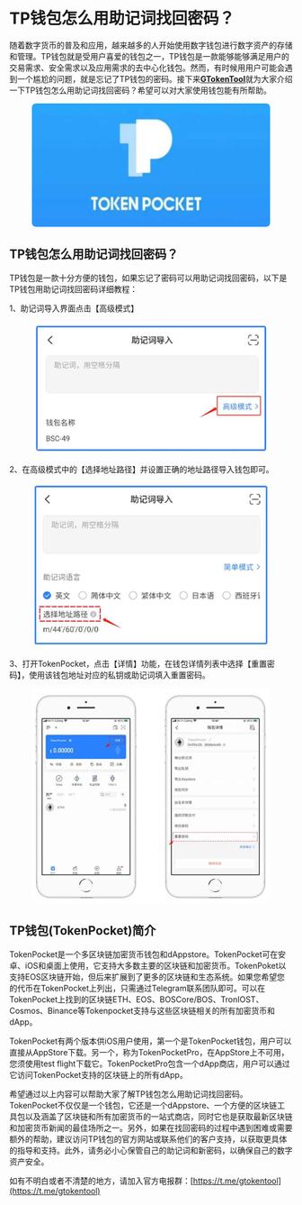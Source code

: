 # TP钱包怎么用助记词找回密码？

随着数字货币的普及和应用，越来越多的人开始使用数字钱包进行数字资产的存储和管理。TP钱包就是受用户喜爱的钱包之一，TP钱包是一款能够能够满足用户的交易需求、安全需求以及应用需求的去中心化钱包。然而，有时候用用户可能会遇到一个尴尬的问题，就是忘记了TP钱包的密码。接下来[**GTokenTool**](https://www.gtokentool.com)就为大家介绍一下TP钱包怎么用助记词找回密码？希望可以对大家使用钱包能有所帮助。

<figure><img src="../.gitbook/assets/202412262929.png" alt=""><figcaption></figcaption></figure>

## TP钱包怎么用助记词找回密码？

TP钱包是一款十分方便的钱包，如果忘记了密码可以用助记词找回密码，以下是TP钱包用助记词找回密码详细教程：

1、助记词导入界面点击【高级模式】

<figure><img src="../.gitbook/assets/202310131509366.jpg" alt=""><figcaption></figcaption></figure>

2、在高级模式中的【选择地址路径】并设置正确的地址路径导入钱包即可。

<figure><img src="../.gitbook/assets/202310131509366 (1).jpg" alt=""><figcaption></figcaption></figure>

3、打开TokenPocket，点击【详情】功能，在钱包详情列表中选择【重置密码】，使用该钱包地址对应的私钥或助记词填入重置密码。

<figure><img src="../.gitbook/assets/202310131509366 (2).jpg" alt=""><figcaption></figcaption></figure>

## TP钱包(TokenPocket)简介

TokenPocket是一个多区块链加密货币钱包和dAppstore。TokenPocket可在安卓、iOS和桌面上使用，它支持大多数主要的区块链和加密货币。TokenPoket以支持EOS区块链开始，但后来扩展到了更多的区块链和生态系统。如果您希望您的代币在TokenPocket上列出，只需通过Telegram联系团队即可。可以在TokenPocket上找到的区块链ETH、EOS、BOSCore/BOS、TronIOST、Cosmos、Binance等Tokenpocket支持与这些区块链相关的所有加密货币和dApp。

TokenPocket有两个版本供iOS用户使用，第一个是TokenPocket钱包，用户可以直接从AppStore下载。另一个，称为TokenPocketPro，在AppStore上不可用，您须使用test flight下载它。TokenPocketPro包含一个dApp商店，用户可以通过它访问TokenPocket支持的区块链上的所有dApp。

希望通过以上内容可以帮助大家了解TP钱包怎么用助记词找回密码。TokenPocket不仅仅是一个钱包，它还是一个dAppstore、一个方便的区块链工具包以及涵盖了区块链和所有加密货币的一站式商店，同时它也是获取最新区块链和加密货币新闻的最佳场所之一。另外，如果在找回密码的过程中遇到困难或需要额外的帮助，建议访问TP钱包的官方网站或联系他们的客户支持，以获取更具体的指导和支持。此外，请务必小心保管自己的助记词和新密码，以确保自己的数字资产安全。

如有不明白或者不清楚的地方，请加入官方电报群：[https://t.me/gtokentool](https://t.me/gtokentool)
